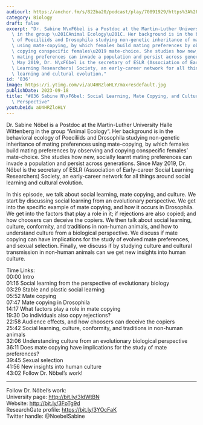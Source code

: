 ```yaml
---
audiourl: https://anchor.fm/s/822ba20/podcast/play/70891929/https%3A%2F%2Fd3ctxlq1ktw2nl.cloudfront.net%2Fstaging%2F2023-4-23%2Ff68f3c5a-b6a3-2ad8-a033-b57e2def9468.m4a
category: Biology
draft: false
excerpt: "Dr. Sabine N\xF6bel is a Postdoc at the Martin-Luther University Halle Wittenberg\
  \ in the group \u201CAnimal Ecology\u201C. Her background is in the behavioral ecology\
  \ of Poeciliids and Drosophila studying non-genetic inheritance of mating preferences\
  \ using mate-copying, by which females build mating preferences by observing and\
  \ copying conspecific females\u2019 mate-choice. She studies how new, socially learnt\
  \ mating preferences can invade a population and persist across generations. Since\
  \ May 2019, Dr. N\xF6bel is the secretary of ESLR (Association of Early-career Social\
  \ Learning Researchers) Society, an early-career network for all things around social\
  \ learning and cultural evolution."
id: '836'
image: https://i.ytimg.com/vi/aU4HRZloHLY/maxresdefault.jpg
publishDate: 2023-09-18
title: "#836 Sabine N\xF6bel: Social Learning, Mate Copying, and Culture from a Biological\
  \ Perspective"
youtubeid: aU4HRZloHLY
---
```

<div class="timelinks">

Dr. Sabine Nöbel is a Postdoc at the Martin-Luther University Halle Wittenberg in the group “Animal Ecology“. Her background is in the behavioral ecology of Poeciliids and Drosophila studying non-genetic inheritance of mating preferences using mate-copying, by which females build mating preferences by observing and copying conspecific females’ mate-choice. She studies how new, socially learnt mating preferences can invade a population and persist across generations. Since May 2019, Dr. Nöbel is the secretary of ESLR (Association of Early-career Social Learning Researchers) Society, an early-career network for all things around social learning and cultural evolution.

In this episode, we talk about social learning, mate copying, and culture. We start by discussing social learning from an evolutionary perspective. We get into the specific example of mate copying, and how it occurs in Drosophila. We get into the factors that play a role in it; if rejections are also copied; and how choosers can deceive the copiers. We then talk about social learning, culture, conformity, and traditions in non-human animals, and how to understand culture from a biological perspective. We discuss if mate copying can have implications for the study of evolved mate preferences, and sexual selection. Finally, we discuss if by studying culture and cultural transmission in non-human animals can we get new insights into human culture.

Time Links:  
<time>00:00</time> Intro  
<time>01:16</time> Social learning from the perspective of evolutionary biology  
<time>03:29</time> Stable and plastic social learning  
<time>05:52</time> Mate copying  
<time>07:47</time> Mate copying in Drosophila  
<time>14:17</time> What factors play a role in mate copying  
<time>19:30</time> Do individuals also copy rejections?  
<time>22:58</time> Audience effects, and how choosers can deceive the copiers  
<time>25:42</time> Social learning, culture, conformity, and traditions in non-human animals  
<time>32:06</time> Understanding culture from an evolutionary biological perspective  
<time>36:11</time> Does mate copying have implications for the study of mate preferences?  
<time>39:45</time> Sexual selection  
<time>41:56</time> New insights into human culture  
<time>43:02</time> Follow Dr. Nöbel’s work!

---

Follow Dr. Nöbel’s work:  
University page: http://bit.ly/3ldWtBN  
Website: http://bit.ly/3FpTg9d  
ResearchGate profile: https://bit.ly/3YOcFaK  
Twitter handle: @NoebelSabine
</div>

